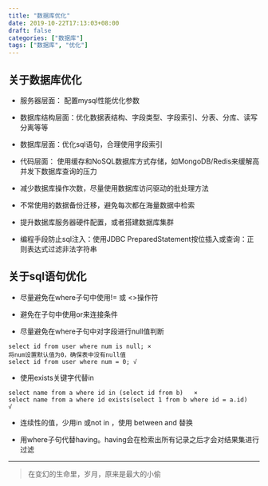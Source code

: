 ```yaml
---
title: "数据库优化"
date: 2019-10-22T17:13:03+08:00
draft: false
categories: ["数据库"]
tags: ["数据库", "优化"]
---
```


## 关于数据库优化

* 服务器层面： 配置mysql性能优化参数

* 数据库结构层面：优化数据表结构、字段类型、字段索引、分表、分库、读写分离等等

* 数据库层面：优化sql语句，合理使用字段索引

* 代码层面： 使用缓存和NoSQL数据库方式存储，如MongoDB/Redis来缓解高并发下数据库查询的压力

* 减少数据库操作次数，尽量使用数据库访问驱动的批处理方法

* 不常使用的数据备份迁移，避免每次都在海量数据中检索

* 提升数据库服务器硬件配置，或者搭建数据库集群

* 编程手段防止sql注入：使用JDBC PreparedStatement按位插入或查询：正则表达式过滤非法字符串


## 关于sql语句优化

* 尽量避免在where子句中使用!= 或 <>操作符

* 避免在子句中使用or来连接条件

* 尽量避免在where子句中对字段进行null值判断

```
select id from user where num is null; ×
将num设置默认值为0，确保表中没有null值
select id from user where num = 0; √
```

* 使用exists关键字代替in

```
select name from a where id in (select id from b)   ×
select name from a where id exists(select 1 from b where id = a.id)   √
```

* 连续性的值，少用in 或not in ，使用 between and 替换

* 用where子句代替having。having会在检索出所有记录之后才会对结果集进行过滤

---

> 在变幻的生命里，岁月，原来是最大的小偷


